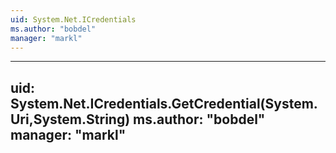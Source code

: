 ```yaml
---
uid: System.Net.ICredentials
ms.author: "bobdel"
manager: "markl"
---
```


---
uid: System.Net.ICredentials.GetCredential(System.Uri,System.String)
ms.author: "bobdel"
manager: "markl"
---
